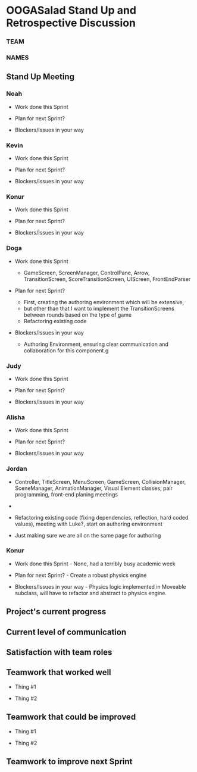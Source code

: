 # OOGASalad Stand Up and Retrospective Discussion

### TEAM

### NAMES

## Stand Up Meeting

### Noah

* Work done this Sprint

* Plan for next Sprint?

* Blockers/Issues in your way

### Kevin

* Work done this Sprint

* Plan for next Sprint?

* Blockers/Issues in your way

### Konur

* Work done this Sprint

* Plan for next Sprint?

* Blockers/Issues in your way

### Doga

* Work done this Sprint
  * GameScreen, ScreenManager, ControlPane, Arrow, TransitionScreen, ScoreTransitionScreen, UIScreen, FrontEndParser

* Plan for next Sprint?
  * First, creating the authoring environment which will be extensive, 
  * but other than that I want to implement the TransitionScreens between rounds based on the type of game
  * Refactoring existing code

* Blockers/Issues in your way
  * Authoring Environment, ensuring clear communication and collaboration for this component.g

### Judy

* Work done this Sprint

* Plan for next Sprint?

* Blockers/Issues in your way

### Alisha

* Work done this Sprint

* Plan for next Sprint?

* Blockers/Issues in your way

### Jordan

* Controller, TitleScreen, MenuScreen, GameScreen, CollisionManager, SceneManager, AnimationManager,
  Visual Element classes; pair programming, front-end planing meetings
* 
* Refactoring existing code (fixing dependencies, reflection, hard coded values), meeting with
  Luke?, start on authoring environment

* Just making sure we are all on the same page for authoring


### Konur

* Work done this Sprint - None, had a terribly busy academic week

* Plan for next Sprint? - Create a robust physics engine

* Blockers/Issues in your way - Physics logic implemented in Moveable subclass, will have to refactor
and abstract to physics engine.

## Project's current progress

## Current level of communication

## Satisfaction with team roles

## Teamwork that worked well

* Thing #1

* Thing #2

## Teamwork that could be improved

* Thing #1

* Thing #2

## Teamwork to improve next Sprint
